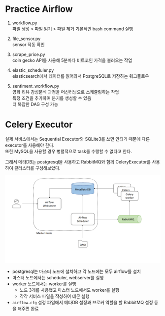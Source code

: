 # Practice Airflow
1. workflow.py  
파일 생성 > 파일 읽기 > 파일 제거 
기본적인 bash command 실행

2. file_sensor.py  
sensor 작동 확인

3. scrape_price.py  
coin gecko API를 사용해 5분마다 비트코인 가격을 불러오는 작업

4. elastic_scheduler.py  
elasticsearch에서 데이터를 읽어와서 PostgreSQL로 저장하는 워크플로우

5. sentiment_workflow.py  
영화 리뷰 감성분석 과정을 머신러닝으로 스케쥴링하는 작업  
특정 조건을 추가하여 분기를 생성할 수 있음  
더 복잡한 DAG 구성 가능

# Celery Executor
실제 서비스에서는 Sequential Executor와 SQLite3를 쓰면 안되기 때문에 다른 executor를 사용해야 한다.  
또한 MySQL을 사용할 경우 병렬적으로 task를 수행할 수 없다고 한다.  
  
그래서 메타DB는 postgresql을 사용하고 RabbitMQ와 함께 CeleryExecutor를 사용하여 클러스터를 구성해보았다.

![celery](https://github.com/gnlenfn/AirflowPractice/blob/master/image/celery.png?raw=true)

- postgresql는 마스터 노드에 설치하고 각 노드에는 모두 airflow를 설치
- 마스터 노드에서는 scheduler, webserver를 실행
- worker 노드에서는 worker를 실행
    - 노드 3개를 사용했고 마스터 노드에서도 worker를 실행
    - 각각 서비스 파일을 작성하여 데몬 실행
- `airflow.cfg` 설정 파일에서 메타DB 설정과 브로커 역할을 할 RabbitMQ 설정 등을 해주면 완료
